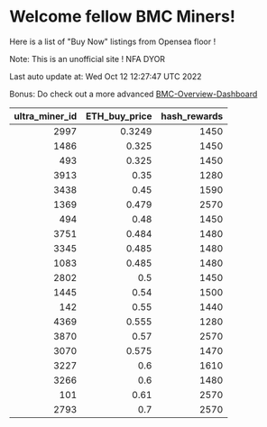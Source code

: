 # Welcome fellow BMC Miners!
Here is a list of "Buy Now" listings from Opensea floor !

Note: This is an unofficial site ! NFA DYOR

Last auto update at: Wed Oct 12 12:27:47 UTC 2022

Bonus: Do check out a more advanced [BMC-Overview-Dashboard](https://dune.com/defifunk/BMC-Overview-Dashboard)


|   ultra_miner_id |   ETH_buy_price |   hash_rewards |
|-----------------:|----------------:|---------------:|
|             2997 |          0.3249 |           1450 |
|             1486 |          0.325  |           1450 |
|              493 |          0.325  |           1450 |
|             3913 |          0.35   |           1280 |
|             3438 |          0.45   |           1590 |
|             1369 |          0.479  |           2570 |
|              494 |          0.48   |           1450 |
|             3751 |          0.484  |           1480 |
|             3345 |          0.485  |           1480 |
|             1083 |          0.485  |           1480 |
|             2802 |          0.5    |           1450 |
|             1445 |          0.54   |           1500 |
|              142 |          0.55   |           1440 |
|             4369 |          0.555  |           1280 |
|             3870 |          0.57   |           2570 |
|             3070 |          0.575  |           1470 |
|             3227 |          0.6    |           1610 |
|             3266 |          0.6    |           1480 |
|              101 |          0.61   |           2570 |
|             2793 |          0.7    |           2570 |